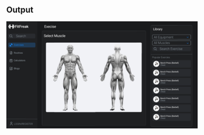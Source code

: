 ## Output

![App Screenshot](https://github.com/Ishita1604/Peak-Physique/blob/9faecf592a897024e7fb535fd823fec54d5f8fd0/figma%20design/index.png)
